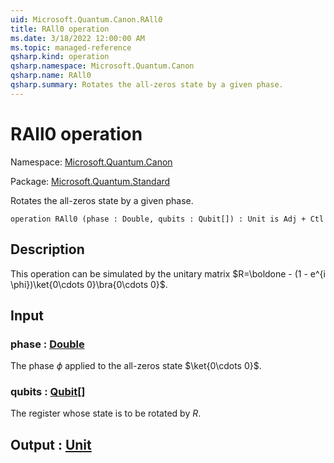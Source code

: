 ```yaml
---
uid: Microsoft.Quantum.Canon.RAll0
title: RAll0 operation
ms.date: 3/18/2022 12:00:00 AM
ms.topic: managed-reference
qsharp.kind: operation
qsharp.namespace: Microsoft.Quantum.Canon
qsharp.name: RAll0
qsharp.summary: Rotates the all-zeros state by a given phase.
---
```


# RAll0 operation

Namespace: [Microsoft.Quantum.Canon](xref:Microsoft.Quantum.Canon)

Package: [Microsoft.Quantum.Standard](https://nuget.org/packages/Microsoft.Quantum.Standard)


Rotates the all-zeros state by a given phase.

```qsharp
operation RAll0 (phase : Double, qubits : Qubit[]) : Unit is Adj + Ctl
```


## Description

This operation can be simulated by the unitary matrix$R=\boldone - (1 - e^{i \phi})\ket{0\cdots 0}\bra{0\cdots 0}$.

## Input

### phase : [Double](xref:microsoft.quantum.qsharp.valueliterals#double-literals)

The phase $\phi$ applied to the all-zeros state $\ket{0\cdots 0}$.


### qubits : [Qubit](xref:microsoft.quantum.qsharp.valueliterals#qubit-literals)[]

The register whose state is to be rotated by $R$.



## Output : [Unit](xref:microsoft.quantum.qsharp.valueliterals#unit-literal)

